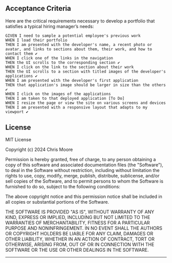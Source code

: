 # <My Portfolio>


## Acceptance Criteria

Here are the critical requirements necessary to develop a portfolio that satisfies a typical hiring manager’s needs:

```
GIVEN I need to sample a potential employee's previous work
WHEN I load their portfolio
THEN I am presented with the developer's name, a recent photo or avatar, and links to sections about them, their work, and how to contact them ✔️
WHEN I click one of the links in the navigation
THEN the UI scrolls to the corresponding section ✔️
WHEN I click on the link to the section about their work
THEN the UI scrolls to a section with titled images of the developer's applications ✔️
WHEN I am presented with the developer's first application
THEN that application's image should be larger in size than the others ✔️
WHEN I click on the images of the applications
THEN I am taken to that deployed application [To Do]
WHEN I resize the page or view the site on various screens and devices
THEN I am presented with a responsive layout that adapts to my viewport ✔️
```



## License

MIT License

Copyright (c) 2024 Chris Moore

Permission is hereby granted, free of charge, to any person obtaining a copy
of this software and associated documentation files (the "Software"), to deal
in the Software without restriction, including without limitation the rights
to use, copy, modify, merge, publish, distribute, sublicense, and/or sell
copies of the Software, and to permit persons to whom the Software is
furnished to do so, subject to the following conditions:

The above copyright notice and this permission notice shall be included in all
copies or substantial portions of the Software.

THE SOFTWARE IS PROVIDED "AS IS", WITHOUT WARRANTY OF ANY KIND, EXPRESS OR
IMPLIED, INCLUDING BUT NOT LIMITED TO THE WARRANTIES OF MERCHANTABILITY,
FITNESS FOR A PARTICULAR PURPOSE AND NONINFRINGEMENT. IN NO EVENT SHALL THE
AUTHORS OR COPYRIGHT HOLDERS BE LIABLE FOR ANY CLAIM, DAMAGES OR OTHER
LIABILITY, WHETHER IN AN ACTION OF CONTRACT, TORT OR OTHERWISE, ARISING FROM,
OUT OF OR IN CONNECTION WITH THE SOFTWARE OR THE USE OR OTHER DEALINGS IN THE
SOFTWARE.

---

